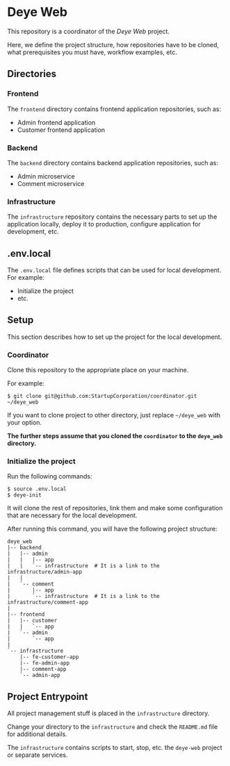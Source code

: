 # Deye Web
This repository is a coordinator of the *Deye Web* project.

Here, we define the project structure, how repositories have to be cloned, what prerequisites you must have, workflow
examples, etc.

## Directories

### Frontend

The `frontend` directory contains frontend application repositories, such as:

* Admin frontend application
* Customer frontend application

### Backend

The `backend` directory contains backend application repositories, such as:

* Admin microservice
* Comment microservice

### Infrastructure

The `infrastructure` repository contains the necessary parts to set up the application locally, deploy it to production,
configure application for development, etc.

## .env.local

The `.env.local` file defines scripts that can be used for local development. For example:
* Initialize the project
* etc.

## Setup

This section describes how to set up the project for the local development.

### Coordinator

Clone this repository to the appropriate place on your machine.

For example:

```shell
$ git clone git@github.com:StartupCorporation/coordinator.git ~/deye_web
```

If you want to clone project to other directory, just replace `~/deye_web` with your option.

**The further steps assume that you cloned the `coordinator` to the `deye_web` directory.**

### Initialize the project

Run the following commands:

```shell
$ source .env.local
$ deye-init
```

It will clone the rest of repositories, link them and make some configuration that are necessary for the local development.

After running this command, you will have the following project structure:
```
deye_web
|-- backend
|   |-- admin
|   |   |-- app
|   |   `-- infrastructure  # It is a link to the infrastructure/admin-app
|   |
|   `-- comment
|       |-- app
|       `-- infrastructure  # It is a link to the infrastructure/comment-app    
|
|-- frontend
|   |-- customer
|   |   `-- app    
|   `-- admin
|       `-- app    
|
`-- infrastructure
    |-- fe-customer-app
    |-- fe-admin-app
    |-- comment-app
    `-- admin-app
```

## Project Entrypoint

All project management stuff is placed in the `infrastructure` directory.

Change your directory to the `infrastructure` and check the `README.md` file for additional details. 

The `infrastructure` contains scripts to start, stop, etc. the `deye-web` project or separate services.
